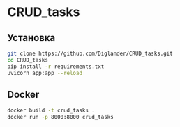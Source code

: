 # CRUD_tasks

## Установка
```bash
git clone https://github.com/Diglander/CRUD_tasks.git
cd CRUD_tasks
pip install -r requirements.txt
uvicorn app:app --reload
```

## Docker
```bash
docker build -t crud_tasks .
docker run -p 8000:8000 crud_tasks
```